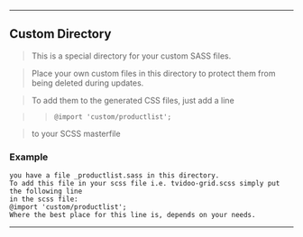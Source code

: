 ---

<a name="customdir"></a>

## Custom Directory

> This is a special directory for your custom SASS files. 

> Place your own custom files in this directory to protect them from being deleted during updates.

> To add them to the generated CSS files, just add a line

>>``` @import 'custom/productlist'; ``` 

>to your SCSS masterfile

### Example

    you have a file _productlist.sass in this directory.
    To add this file in your scss file i.e. tvidoo-grid.scss simply put the following line
    in the scss file:
    @import 'custom/productlist';
    Where the best place for this line is, depends on your needs. 
    
---